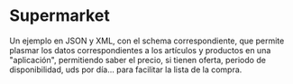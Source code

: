 # Supermarket

Un ejemplo en JSON y XML, con el schema correspondiente, que permite plasmar los datos correspondientes a los artículos y productos en una "aplicación", permitiendo saber el precio, si tienen oferta, periodo de disponibilidad, uds por día... para facilitar la lista de la compra.
